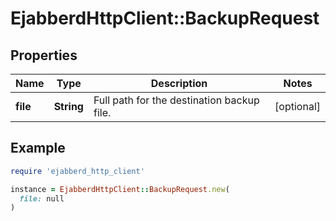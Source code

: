 # EjabberdHttpClient::BackupRequest

## Properties

| Name | Type | Description | Notes |
| ---- | ---- | ----------- | ----- |
| **file** | **String** | Full path for the destination backup file. | [optional] |

## Example

```ruby
require 'ejabberd_http_client'

instance = EjabberdHttpClient::BackupRequest.new(
  file: null
)
```

